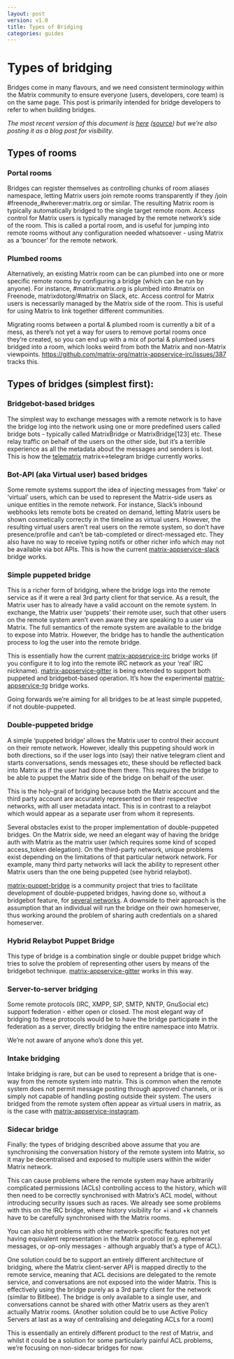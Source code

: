 ```yaml
---
layout: post
version: v1.0
title: Types of Bridging
categories: guides
---
```

<link href="/docs/css/faq.css" type="text/css" rel="stylesheet" />

# Types of bridging

Bridges come in many flavours, and we need consistent terminology within the Matrix community to ensure everyone (users, developers, core team) is on the same page.  This post is primarily intended for bridge developers to refer to when building bridges.

*The most recent version of this document is [here](https://matrix.org/docs/guides/types-of-bridging.html) ([source](https://github.com/matrix-org/matrix-doc/blob/master/supporting-docs/guides/2017-03-11-types-of-bridging.md)) but we’re also posting it as a blog post for visibility.*

## Types of rooms

### Portal rooms

Bridges can register themselves as controlling chunks of room aliases namespace, letting Matrix users join remote rooms transparently if they /join #freenode_#wherever:matrix.org or similar.  The resulting Matrix room is typically automatically bridged to the single target remote room. Access control for Matrix users is typically managed by the remote network’s side of the room. This is called a portal room, and is useful for jumping into remote rooms without any configuration needed whatsoever - using Matrix as a ‘bouncer’ for the remote network.

### Plumbed rooms

Alternatively, an existing Matrix room can be can plumbed into one or more specific remote rooms by configuring a bridge (which can be run by anyone).  For instance, #matrix:matrix.org is plumbed into #matrix on Freenode, matrixdotorg/#matrix on Slack, etc.  Access control for Matrix users is necessarily managed by the Matrix side of the room. This is useful for using Matrix to link together different communities.

Migrating rooms between a portal & plumbed room is currently a bit of a mess, as there’s not yet a way for users to remove portal rooms once they’re created, so you can end up with a mix of portal & plumbed users bridged into a room, which looks weird from both the Matrix and non-Matrix viewpoints. https://github.com/matrix-org/matrix-appservice-irc/issues/387 tracks this.

## Types of bridges (simplest first):

### Bridgebot-based bridges

The simplest way to exchange messages with a remote network is to have the bridge log into the network using one or more predefined users called bridge bots - typically called MatrixBridge or MatrixBridge[123] etc.  These relay traffic on behalf of the users on the other side, but it’s a terrible experience as all the metadata about the messages and senders is lost.  This is how the [telematrix](https://github.com/SijmenSchoon/telematrix) matrix<->telegram bridge currently works.

### Bot-API (aka Virtual user) based bridges

Some remote systems support the idea of injecting messages from ‘fake’ or ‘virtual’ users, which can be used to represent the Matrix-side users as unique entities in the remote network.  For instance, Slack’s inbound webhooks lets remote bots be created on demand, letting Matrix users be shown cosmetically correctly in the timeline as virtual users.  However, the resulting virtual users aren’t real users on the remote system, so don’t have presence/profile and can’t be tab-completed or direct-messaged etc.  They also have no way to receive typing notifs or other richer info which may not be available via bot APIs.  This is how the current [matrix-appservice-slack](https://github.com/matrix-org/matrix-appservice-slack) bridge works.

### Simple puppeted bridge

This is a richer form of bridging, where the bridge logs into the remote service as if it were a real 3rd party client for that service.  As a result, the Matrix user has to already have a valid account on the remote system.  In exchange, the Matrix user ‘puppets’ their remote user, such that other users on the remote system aren’t even aware they are speaking to a user via Matrix.  The full semantics of the remote system are available to the bridge to expose into Matrix.  However, the bridge has to handle the authentication process to log the user into the remote bridge.

This is essentially how the current [matrix-appservice-irc](https://github.com/matrix-org/matrix-appservice-irc) bridge works (if you configure it to log into the remote IRC network as your ‘real’ IRC nickname).  [matrix-appservice-gitter](https://github.com/matrix-org/matrix-appservice-gitter) is being extended to support both puppeted and bridgebot-based operation.  It’s how the experimental [matrix-appservice-tg](https://github.com/matrix-org/matrix-appservice-tg) bridge works.

Going forwards we’re aiming for all bridges to be at least simple puppeted, if not double-puppeted.

### Double-puppeted bridge

A simple ‘puppeted bridge’ allows the Matrix user to control their account on their remote network. However, ideally this puppeting should work in both directions, so if the user logs into (say) their native telegram client and starts conversations, sends messages etc, these should be reflected back into Matrix as if the user had done them there. This requires the bridge to be able to puppet the Matrix side of the bridge on behalf of the user.

This is the holy-grail of bridging because both the Matrix account and the third party account are accurately represented on their respective networks, with all user metadata intact. This is in contrast to a relaybot which would appear as a separate user from whom it represents.

Several obstacles exist to the proper implementation of double-puppeted bridges. On the Matrix side, we need an elegant way of having the bridge auth with Matrix as the matrix user (which requires some kind of scoped access_token delegation). On the third-party network, unique problems exist depending on the limitations of that particular network network. For example, many third party networks will lack the ability to represent other Matrix users than the one being puppeted (see hybrid relaybot).

[matrix-puppet-bridge](https://github.com/matrix-hacks/matrix-puppet-bridge) is a community project that tries to facilitate development of double-puppeted bridges, having done so, without a bridgebot feature, for [several networks](https://github.com/matrix-hacks/matrix-puppet-bridge#examples). A downside to their approach is the assumption that an individual will run the bridge on their own homeserver, thus working around the problem of sharing auth credentials on a shared homeserver.

### Hybrid Relaybot Puppet Bridge

This type of bridge is a combination single or double puppet bridge which tries to solve the problem of representing other users by means of the bridgebot technique. [matrix-appservice-gitter](https://github.com/matrix-org/matrix-appservice-gitter) works in this way.

### Server-to-server bridging

Some remote protocols (IRC, XMPP, SIP, SMTP, NNTP, GnuSocial etc) support federation - either open or closed.  The most elegant way of bridging to these protocols would be to have the bridge participate in the federation as a server, directly bridging the entire namespace into Matrix.

We’re not aware of anyone who’s done this yet.

### Intake bridging

Intake bridging is rare, but can be used to represent a bridge that is one-way from the remote system into matrix. This is common when the remote system does not permit message posting through approved channels, or is simply not capable of handling posting outside their system. The users bridged from the remote system often appear as virtual users in matrix, as is the case with [matrix-appservice-instagram](https://github.com/turt2live/matrix-appservice-instagram).

### Sidecar bridge

Finally: the types of bridging described above assume that you are synchronising the conversation history of the remote system into Matrix, so it may be decentralised and exposed to multiple users within the wider Matrix network.

This can cause problems where the remote system may have arbitrarily complicated permissions (ACLs) controlling access to the history, which will then need to be correctly synchronised with Matrix’s ACL model, without introducing security issues such as races.  We already see some problems with this on the IRC bridge, where history visibility for +i and +k channels have to be carefully synchronised with the Matrix rooms.

You can also hit problems with other network-specific features not yet having equivalent representation in the Matrix protocol (e.g. ephemeral messages, or op-only messages - although arguably that’s a type of ACL).

One solution could be to support an entirely different architecture of bridging, where the Matrix client-server API is mapped directly to the remote service, meaning that ACL decisions are delegated to the remote service, and conversations are not exposed into the wider Matrix. This is effectively using the bridge purely as a 3rd party client for the network (similar to Bitlbee).  The bridge is only available to a single user, and conversations cannot be shared with other Matrix users as they aren’t actually Matrix rooms.  (Another solution could be to use Active Policy Servers at last as a way of centralising and delegating ACLs for a room)

This is essentially an entirely different product to the rest of Matrix, and whilst it could be a solution for some particularly painful ACL problems, we’re focusing on non-sidecar bridges for now.
